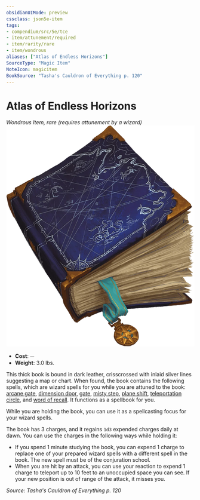 ```yaml
---
obsidianUIMode: preview
cssclass: json5e-item
tags:
- compendium/src/5e/tce
- item/attunement/required
- item/rarity/rare
- item/wondrous
aliases: ["Atlas of Endless Horizons"]
SourceType: "Magic Item"
NoteIcon: magicitem
BookSource: "Tasha's Cauldron of Everything p. 120"
---
```

# Atlas of Endless Horizons
*Wondrous Item, rare (requires attunement by a wizard)*  
![](https://raw.githubusercontent.com/5etools-mirror-2/5etools-img/main/items/TCE/Atlas%20of%20Endless%20Horizons.webp#right)  

- **Cost**: ⏤
- **Weight**: 3.0 lbs.

This thick book is bound in dark leather, crisscrossed with inlaid silver lines suggesting a map or chart. When found, the book contains the following spells, which are wizard spells for you while you are attuned to the book: [arcane gate](/2-Mechanics/CLI/spells/arcane-gate.md), [dimension door](/2-Mechanics/CLI/spells/dimension-door.md), [gate](/2-Mechanics/CLI/spells/gate.md), [misty step](/2-Mechanics/CLI/spells/misty-step.md), [plane shift](/2-Mechanics/CLI/spells/plane-shift.md), [teleportation circle](/2-Mechanics/CLI/spells/teleportation-circle.md), and [word of recall](/2-Mechanics/CLI/spells/word-of-recall.md). It functions as a spellbook for you.

While you are holding the book, you can use it as a spellcasting focus for your wizard spells.

The book has 3 charges, and it regains `1d3` expended charges daily at dawn. You can use the charges in the following ways while holding it:

- If you spend 1 minute studying the book, you can expend 1 charge to replace one of your prepared wizard spells with a different spell in the book. The new spell must be of the conjuration school.  
- When you are hit by an attack, you can use your reaction to expend 1 charge to teleport up to 10 feet to an unoccupied space you can see. If your new position is out of range of the attack, it misses you.  

*Source: Tasha's Cauldron of Everything p. 120*